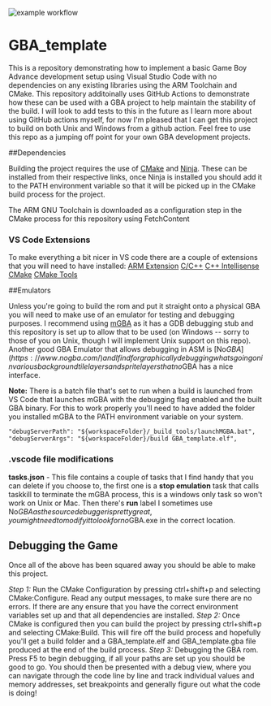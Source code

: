 ![example workflow](https://github.com/JamieDStewart/GBA_template/actions/workflows/cmake-build-gba-binary.yml/badge.svg)

# GBA_template

This is a repository demonstrating how to implement a basic Game Boy Advance development setup using Visual Studio Code with no dependencies on any existing libraries using the ARM Toolchain and CMake.
This repository additoinally uses GitHub Actions to demonstrate how these can be used with a GBA project to help maintain the stability of the build. I will look to add tests to this in the future as I learn more about using GitHub actions myself, for now I'm pleased that I can get this project to build on both Unix and Windows from a github action.
Feel free to use this repo as a jumping off point for your own GBA development projects.

##Dependencies

Building the project requires the use of [CMake](https://cmake.org/download/) and [Ninja](https://github.com/ninja-build/ninja/releases). These can be installed from their respective links, once Ninja is installed you should add it to the PATH environment variable so that it will be picked up in the CMake build process for the project.

The ARM GNU Toolchain is downloaded as a configuration step in the CMake process for this repository using FetchContent 

### VS Code Extensions

To make everything a bit nicer in VS code there are a couple of extensions that you will need to have installed:
  [ARM Extension](https://github.com/dan-c-underwood/vscode-arm)
  [C/C++](https://github.com/Microsoft/vscode-cpptools)
  [C++ Intellisense](https://github.com/austin-----/code-gnu-global)
  [CMake](https://marketplace.visualstudio.com/items?itemName=twxs.cmake)
  [CMake Tools](https://marketplace.visualstudio.com/items?itemName=ms-vscode.cmake-tools)

##Emulators 

Unless you're going to build the rom and put it straight onto a physical GBA you will need to make use of an emulator for testing and debugging purposes. I recommend using [mGBA](https://mgba.io/) as it has a GDB debugging stub and this repository is set up to allow that to be used (on Windows -- sorry to those of you on Unix, though I will implement Unix support on this repo).  Another good GBA Emulator that allows debugging in ASM is [No$GBA](https://www.nogba.com/) and I find for graphically debugging whats going on in various background tile layers and sprite layers that no$GBA has a nice interface.

**Note:** There is a batch file that's set to run when a build is launched from VS Code that launches mGBA with the debugging flag enabled and the built GBA binary. For this to work properly you'll need to have added the folder you installed mGBA to the PATH environment variable on your system.
```
"debugServerPath": "${workspaceFolder}/_build_tools/launchMGBA.bat",
"debugServerArgs": "${workspaceFolder}/build GBA_template.elf",
```
### .vscode file modifications

**tasks.json** - This file contains a couple of tasks that I find handy that you can delete if you choose to, the first one is a **stop emulation** task that calls taskkill to terminate the mGBA process, this is a windows only task so won't work on Unix or Mac. Then there's **run** label I sometimes use No$GBA as the source debugger is pretty great, you mightneed to modify it to look for no$GBA.exe in the correct location.

## Debugging the Game
Once all of the above has been squared away you should be able to make this project.

*Step 1:* Run the CMake Configuration by pressing ctrl+shift+p and selecting CMake:Configure. Read any output messages, to make sure there are no errors. If there are any ensure that you have the correct environment variables set up and that all dependencies are installed.
*Step 2:* Once CMake is configured then you can build the project by pressing ctrl+shift+p and selecting CMake:Build. This will fire off the build process and hopefully you'll get a build folder and a GBA_template.elf and GBA_template.gba file produced at the end of the build process.
*Step 3:* Debugging the GBA rom. Press F5 to begin debugging, if all your paths are set up you should be good to go. You should then be presented with a debug view, where you can navigate through the code line by line and track individual values and memory addresses, set breakpoints and generally figure out what the code is doing!




